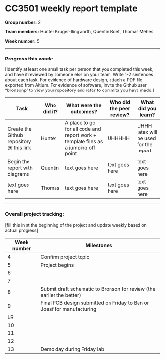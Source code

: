 # CC3501 weekly report template

**Group number:** 2  


**Team members:** Hunter Kruger-Ilingworth, Quentin Boet, Thomas Mehes


**Week number:** 5

---

### Progress this week:
[Identify at least one small task per person that you completed this week, and have it reviewed by someone else on your team. Write 1-2 sentences about each task. For evidence of hardware design, attach a PDF file exported from Altium. For evidence of software, invite the Github user “bronsonp” to view your repository and refer to commits you have made.]

| Task | Who did it? | What were the outcomes? | Who did the peer review? | What did you learn? |
|------|-------------|-------------------------|--------------------------|---------------------|
| Create the Github repository @ [this link](https://github.com/H-unter/CC3501-Assignment-2)|Hunter|A place to go for all code and report work + template files as a jumping off point|UHHHHH|UHHH latex will be used for the report|
| Begin the report with diagrams|Quentin|text goes here|text goes here|text goes here|
|text goes here|Thomas|text goes here|text goes here|text goes here|

---

### Overall project tracking:
[fill this in at the beginning of the project and update weekly based on actual progress]

| Week number | Milestones                                               |
|-------------|----------------------------------------------------------|
| 4           | Confirm project topic                                    |
| 5           | Project begins                                           |
| 6           |                                                          |
| 7           |                                                          |
| 8           | Submit draft schematic to Bronson for review (the earlier the better) |
| 9           | Final PCB design submitted on Friday to Ben or Joesf for manufacturing |
| LR          |                                                          |
| 10          |                                                          |
| 11          |                                                          |
| 12          |                                                          |
| 13          | Demo day during Friday lab                               |
